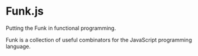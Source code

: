 # Funk.js #

Putting the Funk in functional programming.

Funk is a collection of useful combinators for the JavaScript programming language.



